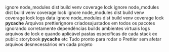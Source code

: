 ignore
node_modules
dist
build
venv
coverage
lock
ignore
node_modules
dist
build
venv
coverage
lock
ignore
node_modules
dist
build
venv
coverage
lock
logs
data
ignore
node_modules
dist
build
venv
coverage
lock
__pycache__
 Arquivos prettierignore criadosajustados em todos os pacotes ignorando corretamente dependências builds ambientes virtuais logs arquivos de lock e quando aplicável pastas específicas de cada stack ex public storybook __pycache__ etc
Tudo pronto para rodar o Prettier sem afetar arquivos desnecessários em cada projeto